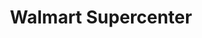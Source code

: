 ---
title: "Walmart Supercenter"
url: /atlanta-college-park/walmart-supercenter/
shop: Supermarkt
---